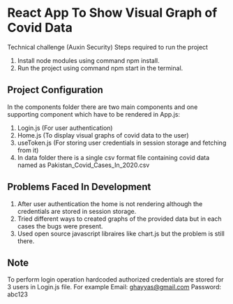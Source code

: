# React App To Show Visual Graph of Covid Data

Technical challenge (Auxin Security)
Steps required to run the project
1. Install node modules using command npm install.
2. Run the project using command npm start in the terminal.

## Project Configuration
In the components folder there are two main components and one supporting component which have to be rendered in App.js:
1. Login.js (For user authentication)
2. Home.js (To display visual graphs of covid data to the user)
3. useToken.js (For storing user credentials in session storage and fetching from it)
4. In data folder there is a single csv format file containing covid data named as Pakistan_Covid_Cases_In_2020.csv

## Problems Faced In Development
1. After user authentication the home is not rendering although the credentials are stored in session storage.
3. Tried different ways to created graphs of the provided data but in each cases the bugs were present. 
4. Used open source javascript libraires like chart.js but the problem is still there.

## Note
To perform login operation hardcoded authorized credentials are stored for 3 users in Login.js file. 
For example Email: ghayyas@gmail.com Password: abc123
